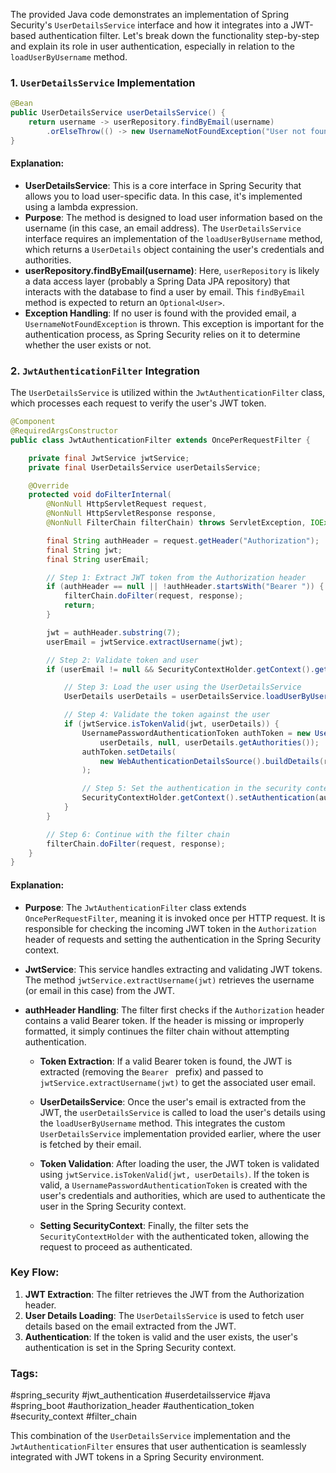 The provided Java code demonstrates an implementation of Spring Security's `UserDetailsService` interface and how it integrates into a JWT-based authentication filter. Let's break down the functionality step-by-step and explain its role in user authentication, especially in relation to the `loadUserByUsername` method.

### 1. `UserDetailsService` Implementation

```java
@Bean
public UserDetailsService userDetailsService() {
    return username -> userRepository.findByEmail(username)
        .orElseThrow(() -> new UsernameNotFoundException("User not found"));
}
```

#### Explanation:
- **UserDetailsService**: This is a core interface in Spring Security that allows you to load user-specific data. In this case, it's implemented using a lambda expression.
- **Purpose**: The method is designed to load user information based on the username (in this case, an email address). The `UserDetailsService` interface requires an implementation of the `loadUserByUsername` method, which returns a `UserDetails` object containing the user's credentials and authorities.
- **userRepository.findByEmail(username)**: Here, `userRepository` is likely a data access layer (probably a Spring Data JPA repository) that interacts with the database to find a user by email. This `findByEmail` method is expected to return an `Optional<User>`.
- **Exception Handling**: If no user is found with the provided email, a `UsernameNotFoundException` is thrown. This exception is important for the authentication process, as Spring Security relies on it to determine whether the user exists or not.

### 2. `JwtAuthenticationFilter` Integration

The `UserDetailsService` is utilized within the `JwtAuthenticationFilter` class, which processes each request to verify the user's JWT token.

```java
@Component
@RequiredArgsConstructor
public class JwtAuthenticationFilter extends OncePerRequestFilter {

    private final JwtService jwtService;
    private final UserDetailsService userDetailsService;

    @Override
    protected void doFilterInternal(
        @NonNull HttpServletRequest request,
        @NonNull HttpServletResponse response,
        @NonNull FilterChain filterChain) throws ServletException, IOException {

        final String authHeader = request.getHeader("Authorization");
        final String jwt;
        final String userEmail;

        // Step 1: Extract JWT token from the Authorization header
        if (authHeader == null || !authHeader.startsWith("Bearer ")) {
            filterChain.doFilter(request, response);
            return;
        }

        jwt = authHeader.substring(7);
        userEmail = jwtService.extractUsername(jwt);

        // Step 2: Validate token and user
        if (userEmail != null && SecurityContextHolder.getContext().getAuthentication() == null) {

            // Step 3: Load the user using the UserDetailsService
            UserDetails userDetails = userDetailsService.loadUserByUsername(userEmail);

            // Step 4: Validate the token against the user
            if (jwtService.isTokenValid(jwt, userDetails)) {
                UsernamePasswordAuthenticationToken authToken = new UsernamePasswordAuthenticationToken(
                    userDetails, null, userDetails.getAuthorities());
                authToken.setDetails(
                    new WebAuthenticationDetailsSource().buildDetails(request)
                );

                // Step 5: Set the authentication in the security context
                SecurityContextHolder.getContext().setAuthentication(authToken);
            }
        }

        // Step 6: Continue with the filter chain
        filterChain.doFilter(request, response);
    }
}
```

#### Explanation:

- **Purpose**: The `JwtAuthenticationFilter` class extends `OncePerRequestFilter`, meaning it is invoked once per HTTP request. It is responsible for checking the incoming JWT token in the `Authorization` header of requests and setting the authentication in the Spring Security context.
- **JwtService**: This service handles extracting and validating JWT tokens. The method `jwtService.extractUsername(jwt)` retrieves the username (or email in this case) from the JWT.
- **authHeader Handling**: The filter first checks if the `Authorization` header contains a valid Bearer token. If the header is missing or improperly formatted, it simply continues the filter chain without attempting authentication.
  
  - **Token Extraction**: If a valid Bearer token is found, the JWT is extracted (removing the `Bearer ` prefix) and passed to `jwtService.extractUsername(jwt)` to get the associated user email.
  
  - **UserDetailsService**: Once the user's email is extracted from the JWT, the `userDetailsService` is called to load the user's details using the `loadUserByUsername` method. This integrates the custom `UserDetailsService` implementation provided earlier, where the user is fetched by their email.

  - **Token Validation**: After loading the user, the JWT token is validated using `jwtService.isTokenValid(jwt, userDetails)`. If the token is valid, a `UsernamePasswordAuthenticationToken` is created with the user's credentials and authorities, which are used to authenticate the user in the Spring Security context.

  - **Setting SecurityContext**: Finally, the filter sets the `SecurityContextHolder` with the authenticated token, allowing the request to proceed as authenticated.

### Key Flow:

1. **JWT Extraction**: The filter retrieves the JWT from the Authorization header.
2. **User Details Loading**: The `UserDetailsService` is used to fetch user details based on the email extracted from the JWT.
3. **Authentication**: If the token is valid and the user exists, the user's authentication is set in the Spring Security context.

### Tags:

#spring_security #jwt_authentication #userdetailsservice #java #spring_boot #authorization_header #authentication_token #security_context #filter_chain

This combination of the `UserDetailsService` implementation and the `JwtAuthenticationFilter` ensures that user authentication is seamlessly integrated with JWT tokens in a Spring Security environment.